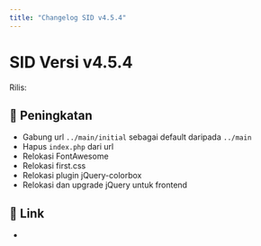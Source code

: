 ```yaml
---
title: "Changelog SID v4.5.4"
---
```


# SID Versi v4.5.4

Rilis: 

## :rocket: Peningkatan
- Gabung url `../main/initial` sebagai default daripada `../main`
- Hapus `index.php` dari url
- Relokasi FontAwesome
- Relokasi first.css
- Relokasi plugin jQuery-colorbox
- Relokasi dan upgrade jQuery untuk frontend

## :link: Link
- 
